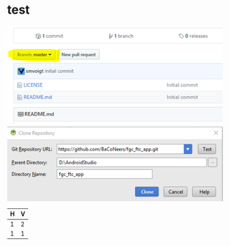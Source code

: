 # test

![ScreenCapture](https://github.com/smvoigt/test/blob/master/Screen1.png)![](/assets/Capture3.PNG)





| H | V |
| :--- | :--- |
| 1 | 2 |
| 1 | 1 |



